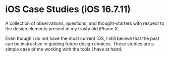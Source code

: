 # iOS Case Studies (iOS 16.7.11)

A collection of observations, questions, and thought-starters with respect to the design elements present in my trusty old iPhone X.

Even though I do not have the most current iOS, I still believe that the past can be instructive in guiding future design choices. These studies are a simple case of me working with the tools I have at hand.
